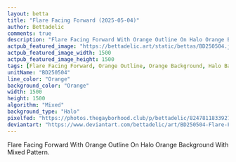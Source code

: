 ```yaml
---
layout: betta
title: "Flare Facing Forward (2025-05-04)"
author: Bettadelic
comments: true
description: "Flare Facing Forward With Orange Outline On Halo Orange Background With Mixed Pattern."
actpub_featured_image: "https://bettadelic.art/static/bettas/BD250504.jpg"
actpub_featured_image_width: 1500
actpub_featured_image_height: 1500
tags: [Flare Facing Forward, Orange Outline, Orange Background, Halo Background Pattern, Mixed Pattern, May 2025]
unitName: "BD250504"
line_color: "Orange"
background_color: "Orange"
width: 1500
height: 1500
algorithm: "Mixed"
background_type: "Halo"
pixelfed: "https://photos.thegayborhood.club/p/bettadelic/824781183392732588"
deviantart: "https://www.deviantart.com/bettadelic/art/BD250504-Flare-Facing-Forward-2025-05-04-1190985797"
---
```


Flare Facing Forward With Orange Outline On Halo Orange Background With Mixed Pattern.
